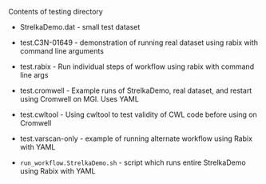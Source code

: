 Contents of testing directory

* StrelkaDemo.dat - small test dataset
* test.C3N-01649 - demonstration of running real dataset using rabix with command line arguments
* test.rabix - Run individual steps of workflow using rabix with command line args
* test.cromwell - Example runs of StrelkaDemo, real dataset, and restart using Cromwell on MGI.  Uses YAML
* test.cwltool - Using cwltool to test validity of CWL code before using on Cromwell
* test.varscan-only - example of running alternate workflow using Rabix with YAML 

* `run_workflow.StrelkaDemo.sh` - script which runs entire StrelkaDemo using Rabix with YAML
